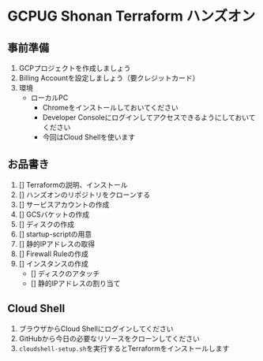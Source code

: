 # GCPUG Shonan Terraform ハンズオン

## 事前準備

1. GCPプロジェクトを作成しましょう
2. Billing Accountを設定しましょう（要クレジットカード）
3. 環境
    - ローカルPC
        - Chromeをインストールしておいてください
        - Developer Consoleにログインしてアクセスできるようにしておいてください
        - 今回はCloud Shellを使います

## お品書き

1. [] Terraformの説明、インストール
1. [] ハンズオンのリポジトリをクローンする
2. [] サービスアカウントの作成
3. [] GCSバケットの作成
4. [] ディスクの作成
5. [] startup-scriptの用意
6. [] 静的IPアドレスの取得
7. [] Firewall Ruleの作成
8. [] インスタンスの作成
    - [] ディスクのアタッチ
    - [] 静的IPアドレスの割り当て

## Cloud Shell

1. ブラウザからCloud Shellにログインしてください
2. GitHubから今日の必要なリソースをクローンしてください
3. `cloudshell-setup.sh`を実行するとTerraformをインストールします

##
